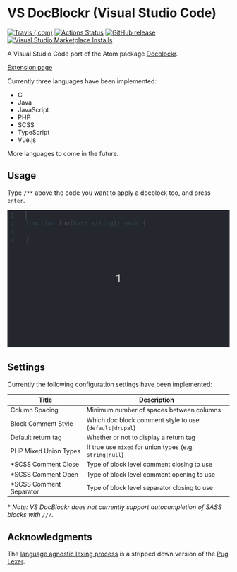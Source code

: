 # VS DocBlockr (Visual Studio Code)

[![Travis (.com)](https://img.shields.io/travis/com/jeremyvii/vs-docblockr)](https://travis-ci.com/jeremyvii/vs-docblockr)
[![Actions Status](https://github.com/jeremyvii/vs-docblockr/workflows/test/badge.svg)](https://github.com/jeremyvii/vs-docblockr/actions)
[![GitHub release](https://img.shields.io/github/release/jeremyvii/vs-docblockr.svg)](https://github.com/jeremyvii/vs-docblockr/releases/latest)
[![Visual Studio Marketplace Installs](https://img.shields.io/visual-studio-marketplace/i/jeremyljackson.vs-docblock)](https://marketplace.visualstudio.com/items?itemName=jeremyljackson.vs-docblock)

A Visual Studio Code port of the Atom package [Docblockr](https://github.com/nikhilkalige/docblockr).

[Extension page](https://marketplace.visualstudio.com/items?itemName=jeremyljackson.vs-docblock)

Currently three languages have been implemented:

* C
* Java
* JavaScript
* PHP
* SCSS
* TypeScript
* Vue.js

More languages to come in the future.

## Usage

Type `/**` above the code you want to apply a docblock too, and press `enter`.

![Demonstration of extension](assets/demo.gif)

## Settings

Currently the following configuration settings have been implemented:

| Title                    | Description                                               |
|--------------------------|-----------------------------------------------------------|
| Column Spacing           | Minimum number of spaces between columns                  |
| Block Comment Style      | Which doc block comment style to use (`default\|drupal`)  |
| Default return tag       | Whether or not to display a return tag                    |
| PHP Mixed Union Types    | If true use `mixed` for union types (e.g. `string\|null`) |
| \*SCSS Comment Close     | Type of block level comment closing to use                |
| \*SCSS Comment Open      | Type of block level comment opening to use                |
| \*SCSS Comment Separator | Type of block level separator closing to use              |

\* *Note: VS DocBlockr does not currently support autocompletion of SASS blocks with `///`.*

## Acknowledgments

The [language agnostic lexing process](src/lexer.ts) is a stripped down version
of the [Pug Lexer](https://github.com/pugjs/pug-lexer).
